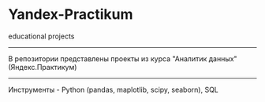 # Yandex-Practikum
educational projects
__________________________________________________________

В репозитории представлены проекты из курса "Аналитик данных" (Яндекс.Практикум)
__________________________________________________________
Инструменты - Python (pandas, maplotlib, scipy, seaborn), SQL
